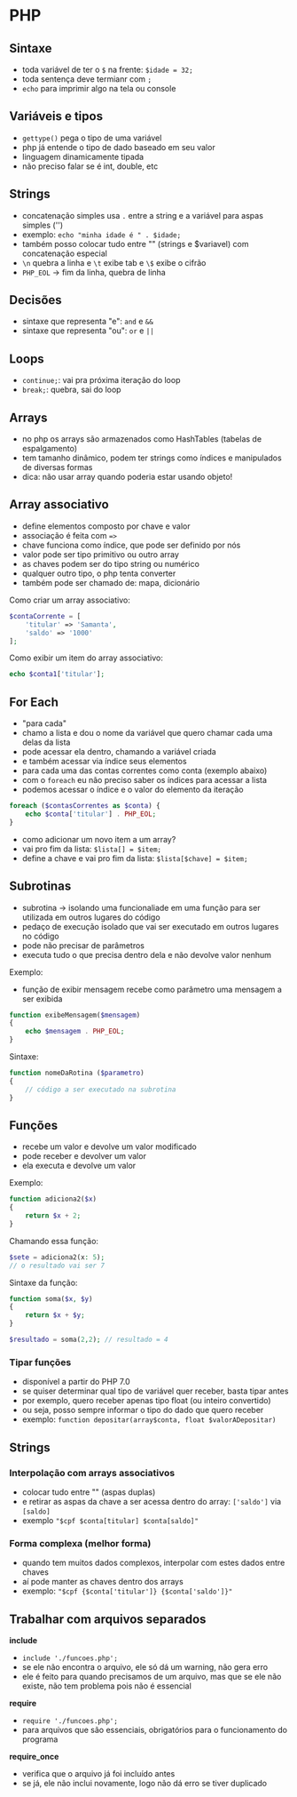 # PHP

## Sintaxe

- toda variável de ter o `$` na frente: `$idade = 32;`
- toda sentença deve termianr com `;`
- `echo` para imprimir algo na tela ou console

## Variáveis e tipos

- `gettype()` pega o tipo de uma variável
- php já entende o tipo de dado baseado em seu valor
- linguagem dinamicamente tipada
- não preciso falar se é int, double, etc

## Strings

- concatenação simples usa `.` entre a string e a variável para aspas simples ('')
- exemplo: `echo "minha idade é " . $idade;` 
- também posso colocar tudo entre "" (strings e $variavel) com concatenação especial
- `\n` quebra a linha e `\t` exibe tab e `\$` exibe o cifrão
- `PHP_EOL` -> fim da linha, quebra de linha

## Decisões

- sintaxe que representa "e": `and` e `&&`
- sintaxe que representa "ou": `or` e `||`

## Loops

- `continue;`: vai pra próxima iteração do loop
- `break;`: quebra, sai do loop

## Arrays

- no php os arrays são armazenados como HashTables (tabelas de espalgamento)
- tem tamanho dinâmico, podem ter strings como índices e manipulados de diversas formas
- dica: não usar array quando poderia estar usando objeto!

## Array associativo

- define elementos composto por chave e valor
- associação é feita com `=>`
- chave funciona como índice, que pode ser definido por nós
- valor pode ser tipo primitivo ou outro array
- as chaves podem ser do tipo string ou numérico
- qualquer outro tipo, o php tenta converter
- também pode ser chamado de: mapa, dicionário

Como criar um array associativo:

```php
$contaCorrente = [
    'titular' => 'Samanta',
    'saldo' => '1000'
];
```

Como exibir um item do array associativo: 

```php
echo $conta1['titular'];
```

## For Each

- "para cada"
- chamo a lista e dou o nome da variável que quero chamar cada uma delas da lista
- pode acessar ela dentro, chamando a variável criada
- e também acessar via índice seus elementos
- para cada uma das contas correntes como conta (exemplo abaixo)
- com o `foreach` eu não preciso saber os índices para acessar a lista
- podemos acessar o índice e o valor do elemento da iteração

```php
foreach ($contasCorrentes as $conta) {
    echo $conta['titular'] . PHP_EOL;
}
```

- como adicionar um novo item a um array?
- vai pro fim da lista: `$lista[] = $item;`
- define a chave e vai pro fim da lista: `$lista[$chave] = $item;`

## Subrotinas

- subrotina -> isolando uma funcionaliade em uma função para ser utilizada em outros lugares do código
- pedaço de execução isolado que vai ser executado em outros lugares no código
- pode não precisar de parâmetros
- executa tudo o que precisa dentro dela e não devolve valor nenhum

Exemplo:
- função de exibir mensagem recebe como parâmetro uma mensagem a ser exibida

```php
function exibeMensagem($mensagem)
{
    echo $mensagem . PHP_EOL;
}
```

Sintaxe:

```php
function nomeDaRotina ($parametro)
{
    // código a ser executado na subrotina
}
```

## Funções

- recebe um valor e devolve um valor modificado
- pode receber e devolver um valor
- ela executa e devolve um valor

Exemplo:

```php
function adiciona2($x)
{
    return $x + 2;
}
```

Chamando essa função:

```php
$sete = adiciona2(x: 5);
// o resultado vai ser 7
```

Sintaxe da função:

```php
function soma($x, $y)
{
    return $x + $y;
}

$resultado = soma(2,2); // resultado = 4
```

### Tipar funções 

- disponível a partir do PHP 7.0
- se quiser determinar qual tipo de variável quer receber, basta tipar antes
- por exemplo, quero receber apenas tipo float (ou inteiro convertido)
- ou seja, posso sempre informar o tipo do dado que quero receber
- exemplo: `function depositar(array$conta, float $valorADepositar)`

## Strings

### Interpolação com arrays associativos

- colocar tudo entre "" (aspas duplas)
- e retirar as aspas da chave a ser acessa dentro do array: `['saldo']` via `[saldo]`
- exemplo `"$cpf $conta[titular] $conta[saldo]"`

### Forma complexa (melhor forma)

- quando tem muitos dados complexos, interpolar com estes dados entre chaves
- aí pode manter as chaves dentro dos arrays
- exemplo: `"$cpf {$conta['titular']} {$conta['saldo']}"`

## Trabalhar com arquivos separados

**include**

- `include './funcoes.php';`
- se ele não encontra o arquivo, ele só dá um warning, não gera erro
- ele é feito para quando precisamos de um arquivo, mas que se ele não existe, não tem problema pois não é essencial

**require**

- `require './funcoes.php';`
- para arquivos que são essenciais, obrigatórios para o funcionamento do programa

**require_once**

- verifica que o arquivo já foi incluído antes
- se já, ele não inclui novamente, logo não dá erro se tiver duplicado